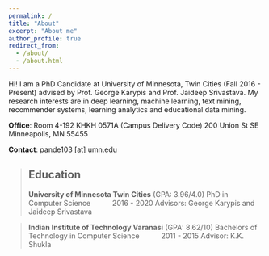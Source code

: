 ```yaml
---
permalink: /
title: "About"
excerpt: "About me"
author_profile: true
redirect_from:
  - /about/
  - /about.html
---
```


Hi! I am a PhD Candidate at University of Minnesota, Twin Cities (Fall 2016 - Present)  advised by Prof. George Karypis and Prof. Jaideep Srivastava.  My research interests are in deep learning, machine learning, text mining, recommender systems, learning analytics and educational data mining.

**Office**: Room 4-192 KHKH
0571A (Campus Delivery Code)
200 Union St SE
Minneapolis, MN 55455

**Contact**: pande103 [at] umn.edu


> ## Education
>
>  **University of Minnesota Twin Cities** (GPA: 3.96/4.0) 
>  PhD in Computer Science  &nbsp; &nbsp; &nbsp; &nbsp; &nbsp; 2016 - 2020
> Advisors: George Karypis and Jaideep Srivastava

> **Indian Institute of Technology Varanasi** (GPA: 8.62/10)
Bachelors of Technology  in Computer Science  &nbsp; &nbsp; &nbsp; &nbsp; &nbsp; 2011 - 2015
> Advisor: K.K. Shukla


